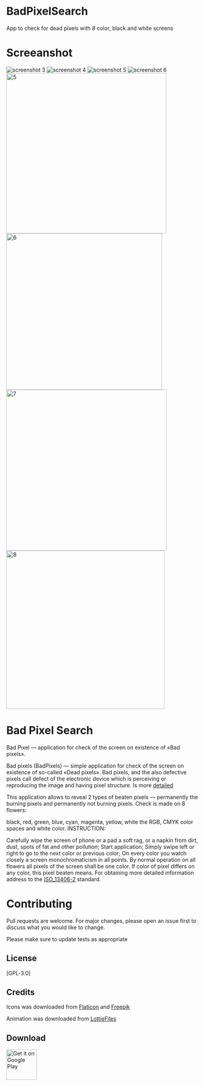 # BadPixelSearch

App to check for dead pixels with 8 color, black and white screens

# Screeanshot


![screenshot 3](https://github.com/rMarduk87/BadPixelSearch/assets/30796324/d01a8f1a-334b-41ad-ba95-b35d50139136)
![screenshot 4](https://github.com/rMarduk87/BadPixelSearch/assets/30796324/c9de9677-544e-49dd-88df-d196a2bd963c)
![screenshot 5](https://github.com/rMarduk87/BadPixelSearch/assets/30796324/71e31fc8-3338-4e00-a669-84ed7cc99b20)
![screenshot 6](https://github.com/rMarduk87/BadPixelSearch/assets/30796324/8958d0b4-eb91-44c7-bde0-896c41ff6bdc)
<img width="420" alt="5" src="https://github.com/rMarduk87/BadPixelSearch/assets/30796324/175bb45d-07ce-4bfe-ae26-379fedf2584a">
<img width="409" alt="6" src="https://github.com/rMarduk87/BadPixelSearch/assets/30796324/c60bf71a-f360-4292-955e-75fcc82969ed">
<img width="421" alt="7" src="https://github.com/rMarduk87/BadPixelSearch/assets/30796324/43376080-bd63-4ce7-be06-948bdf176b43">
<img width="415" alt="8" src="https://github.com/rMarduk87/BadPixelSearch/assets/30796324/0d7b631c-f46c-4624-b66d-5b93f71b950b">


# Bad Pixel Search

Bad Pixel — application for check of the screen on existence of «Bad pixels».

Bad pixels (BadPixels) — simple application for check of the screen on existence of so-called «Dead pixels». Bad pixels, and the also defective pixels call defect of the electronic device which is perceiving or reproducing the image and having pixel structure. Is more <a href="https://en.wikipedia.org/wiki/Defective_pixel">detailed</a>

This application allows to reveal 2 types of beaten pixels — permanently the burning pixels and permanently not burning pixels. Check is made on 8 flowers:

black,
red,
green,
blue,
cyan,
magenta,
yellow,
white the RGB, CMYK color spaces and white color.
INSTRUCTION:

Carefully wipe the screen of phone or a pad a soft rag, or a napkin from dirt, dust, spots of fat and other pollution;
Start application;
Simply swipe left or right to go to the next color or previous color;
On every color you watch closely a screen monochromaticism in all points. By normal operation on all flowers all pixels of the screen shall be one color. If color of pixel differs on any color, this pixel beaten means.
For obtaining more detailed information address to the <a href="https://en.wikipedia.org/wiki/ISO_13406-2">ISO_13406-2</a> standard.

# Contributing
Pull requests are welcome. For major changes, please open an issue first to discuss what you would like to change.

Please make sure to update tests as appropriate

## License
[GPL-3.0]

## Credits
Icons was downloaded from [Flaticon](https://www.flaticon.com) and [Freepik](https://www.freepik.com)

Animation was downloaded from [LottieFiles](https://lottiefiles.com)

## Download
[<img src="https://play.google.com/intl/en_us/badges/images/generic/en_badge_web_generic.png"
      alt="Get it on Google Play"
      height="80">](https://play.google.com/store/apps/details?id=rpt.tool.badpixelsearch)
